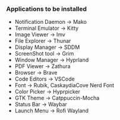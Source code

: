 ### Applications to be installed

- Notification Daemon -> Mako
- Terminal Emulator -> Kitty
- Image Viewer -> Imv
- File Explorer -> Thunar
- Display Manager -> SDDM
- ScreenShot tool -> Grim
- Window Manager -> Hyprland
- PDF Viewer -> Zathura
- Browser -> Brave
- Code Editors -> VSCode
- Font -> Rubik, CaskaydiaCove Nerd Font
- Color Picker -> Hyprpicker
- GTK Theme -> Catppuccin-Mocha
- Status Bar -> Waybar
- Launch Menu -> Rofi Wayland
